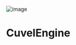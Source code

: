 ![image](https://github.com/AsperTheDog/CuvelEngine/blob/main/wiki/banner1.png?raw=true)

# CuvelEngine
